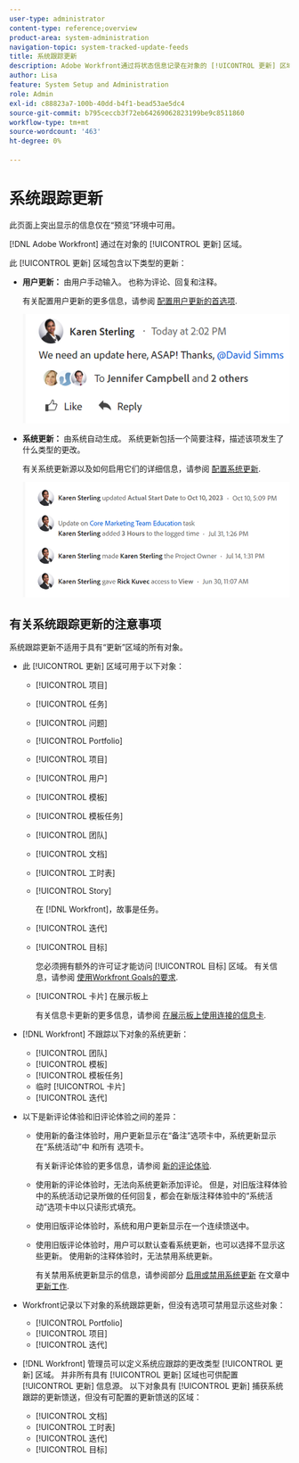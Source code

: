 ```yaml
---
user-type: administrator
content-type: reference;overview
product-area: system-administration
navigation-topic: system-tracked-update-feeds
title: 系统跟踪更新
description: Adobe Workfront通过将状态信息记录在对象的 [!UICONTROL 更新] 区域。
author: Lisa
feature: System Setup and Administration
role: Admin
exl-id: c88823a7-100b-40dd-b4f1-bead53ae5dc4
source-git-commit: b795ceccb3f72eb64269062823199be9c8511860
workflow-type: tm+mt
source-wordcount: '463'
ht-degree: 0%

---
```


# 系统跟踪更新

<span class="preview">此页面上突出显示的信息仅在“预览”环境中可用。</span> <!--and in the Production environment for customers who have opted for the fast release process. For information about fast releases, see [Enable or disable fast releases for your organization](/help/quicksilver/administration-and-setup/set-up-workfront/configure-system-defaults/enable-fast-release-process.md). For information about the current release schedule, see [First Quarter 2024 release overview](/help/quicksilver/product-announcements/product-releases/24-q2-release-activity/24-q2-release-overview.md).-->

<!--remove new experience and legacy notes when we remove legacy in the UI - Jan 24???-->

[!DNL Adobe Workfront] 通过在对象的 [!UICONTROL 更新] 区域。

此 [!UICONTROL 更新] 区域包含以下类型的更新：

* **用户更新：** 由用户手动输入。 也称为评论、回复和注释。

  有关配置用户更新的更多信息，请参阅 [配置用户更新的首选项](../../../administration-and-setup/set-up-workfront/system-tracked-update-feeds/configure-preferences-user-updates.md).

  ![](assets/updates-qs-350x125.png)

* **系统更新：** 由系统自动生成。 系统更新包括一个简要注释，描述该项发生了什么类型的更改。

  有关系统更新源以及如何启用它们的详细信息，请参阅 [配置系统更新](../../../administration-and-setup/set-up-workfront/system-tracked-update-feeds/configure-system-updates.md).

  ![](assets/system-updates-example-unified-stream.png)

  <!--
  DRAFTED IN FLARE:
  Timestamps for system updates are based on your operating system's timezone.
  
  -->

## 有关系统跟踪更新的注意事项

系统跟踪更新不适用于具有“更新”区域的所有对象。

* 此 [!UICONTROL 更新] 区域可用于以下对象：

   * [!UICONTROL 项目]
   * [!UICONTROL 任务]
   * [!UICONTROL 问题]
   * [!UICONTROL Portfolio]
   * [!UICONTROL 项目]
   * [!UICONTROL 用户]
   * [!UICONTROL 模板]
   * [!UICONTROL 模板任务]
   * [!UICONTROL 团队]
   * [!UICONTROL 文档]
   * [!UICONTROL 工时表]
   * [!UICONTROL Story]

     在 [!DNL Workfront]，故事是任务。
   * [!UICONTROL 迭代]
   * [!UICONTROL 目标]

     您必须拥有额外的许可证才能访问 [!UICONTROL 目标] 区域。 有关信息，请参阅 [使用Workfront Goals的要求](../../../workfront-goals/goal-management/access-needed-for-wf-goals.md).
   * [!UICONTROL 卡片] 在展示板上

     有关信息卡更新的更多信息，请参阅 [在展示板上使用连接的信息卡](../../../agile/get-started-with-boards/connected-cards.md).

* [!DNL Workfront] 不跟踪以下对象的系统更新：

   * [!UICONTROL 团队]
   * [!UICONTROL 模板]
   * [!UICONTROL 模板任务]
   * 临时 [!UICONTROL 卡片]
   * [!UICONTROL 迭代]


<!--hiding this bit because this is not true, at this time (August 2023). Users with a Work or Review license can see system updates by default as well.

Your [!DNL Workfront] license determines whether system updates display by default in the [!UICONTROL Updates] area of objects. [!DNL Workfront] users with a [!UICONTROL Plan] license have system updates displayed in the [!UICONTROL Updates] area by default. However, users can filter out system updates, as described in the [Enable or disable system updates](../../../workfront-basics/updating-work-items-and-viewing-updates/update-work.md#enable) section in [Update work](../../../workfront-basics/updating-work-items-and-viewing-updates/update-work.md). All other [!DNL Workfront] licenses filter system updates by default.
-->

* 以下是新评论体验和旧评论体验之间的差异：

   * 使用新的备注体验时，用户更新显示在“备注”选项卡中，系统更新显示在“系统活动”中 <span class="preview">和所有</span> 选项卡。

     有关新评论体验的更多信息，请参阅 [新的评论体验](../../../product-announcements/betas/new-commenting-experience-beta/unified-commenting-experience.md).

   * <span class="preview">使用新的评论体验时，无法向系统更新添加评论。 但是，对旧版注释体验中的系统活动记录所做的任何回复，都会在新版注释体验中的“系统活动”选项卡中以只读形式填充。</span>
   * 使用旧版评论体验时，系统和用户更新显示在一个连续馈送中。

   * 使用旧版评论体验时，用户可以默认查看系统更新，也可以选择不显示这些更新。 使用新的注释体验时，无法禁用系统更新。

     有关禁用系统更新显示的信息，请参阅部分 [启用或禁用系统更新](../../../workfront-basics/updating-work-items-and-viewing-updates/update-work.md#enable) 在文章中 [更新工作](../../../workfront-basics/updating-work-items-and-viewing-updates/update-work.md).

* Workfront记录以下对象的系统跟踪更新，但没有选项可禁用显示这些对象：

   * [!UICONTROL Portfolio]
   * [!UICONTROL 项目]
   * [!UICONTROL 迭代]

* [!DNL Workfront] 管理员可以定义系统应跟踪的更改类型 [!UICONTROL 更新] 区域。 并非所有具有 [!UICONTROL 更新] 区域也可供配置 [!UICONTROL 更新] 信息源。 以下对象具有 [!UICONTROL 更新] 捕获系统跟踪的更新馈送，但没有可配置的更新馈送的区域：

   * [!UICONTROL 文档]
   * [!UICONTROL 工时表]
   * [!UICONTROL 迭代]
   * [!UICONTROL 目标]


